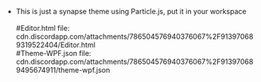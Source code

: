 - This is just a synapse theme using Particle.js, put it in your workspace <br /><br />
#Editor.html file: cdn.discordapp.com/attachments/786504576940376067%2F913970689319522404/Editor.html <br />
#Theme-WPF.json file: cdn.discordapp.com/attachments/786504576940376067%2F913970689495674911/theme-wpf.json
